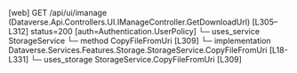[web] GET /api/ui/imanage  (Dataverse.Api.Controllers.UI.IManageController.GetDownloadUrl)  [L305–L312] status=200 [auth=Authentication.UserPolicy]
  └─ uses_service StorageService
    └─ method CopyFileFromUri [L309]
      └─ implementation Dataverse.Services.Features.Storage.StorageService.CopyFileFromUri [L18-L331]
  └─ uses_storage StorageService.CopyFileFromUri [L309]

